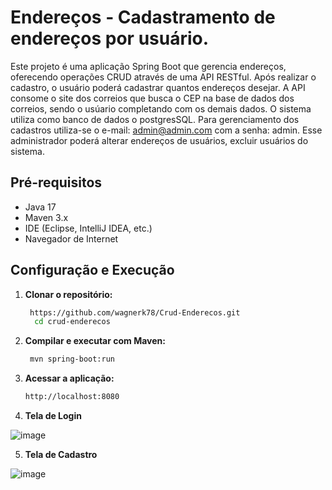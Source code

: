 # Endereços - Cadastramento de endereços por usuário.

Este projeto é uma aplicação Spring Boot que gerencia endereços, oferecendo operações CRUD através de uma API RESTful. Após realizar o cadastro, o usuário poderá cadastrar quantos endereços desejar.
A API consome o site dos correios que busca o CEP na base de dados dos correios, sendo o usúario completando com os demais dados. O sistema utiliza como banco de dados o postgresSQL.
Para gerenciamento dos cadastros utiliza-se o e-mail: admin@admin.com com a senha: admin. Esse administrador poderá alterar endereços de usuários, excluir usuários do sistema. 

## Pré-requisitos

- Java 17
- Maven 3.x
- IDE (Eclipse, IntelliJ IDEA, etc.)
- Navegador de Internet

## Configuração e Execução

1. **Clonar o repositório:**

   ```bash
    https://github.com/wagnerk78/Crud-Enderecos.git
     cd crud-enderecos

2. **Compilar e executar com Maven:**

   ```bash
    mvn spring-boot:run


3. **Acessar a aplicação:**
   
      ```bash
      http://localhost:8080

4. **Tela de Login**

![image](https://github.com/user-attachments/assets/47436373-6b87-4bc4-b7dd-b6d75ad4337a)

5. **Tela de Cadastro**
   
![image](https://github.com/user-attachments/assets/a6f850f9-be47-4fe0-b1b1-f7868e51ed06)



  
